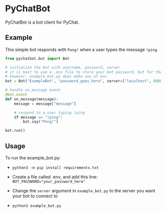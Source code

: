 # PyChatBot
PyChatBot is a bot client for PyChat.

## Example

This simple bot responds with `Pong!` when a user types the message `!ping`

```py
from pychatbot.bot import Bot

# initialize the bot with username, password, server
# it is best to use a .env file to store your bot password, but for the sake of simplicity it has been left out in this example.
# however, example_bot.py does make use of env
bot = Bot("ExampleBot", "password_goes_here", server=["localhost", 8888])

# handle on_message event
@bot.event
def on_message(message):
    message = message["message"]

    # respond to a user typing !ping
    if message == "!ping":
        bot.say("Pong!")

bot.run()
```


## Usage
To run the example_bot.py:

- `python3 -m pip install requirements.txt`

- Create a file called .env, and add this line: `BOT_PASSWORD="your_password_here"`

- Change the `server` argument in `example_bot.py` to the server you want your bot to connect to

- `python3 example_bot.py`

